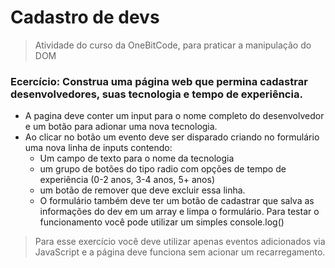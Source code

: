 # Cadastro de devs

> Atividade do curso da OneBitCode, para praticar a manipulação do DOM

### Ecercício: Construa uma página web que permina cadastrar desenvolvedores, suas tecnologia e tempo de experiência.

* A pagina deve conter um input para o nome completo do desenvolvedor e um botão para adionar uma nova tecnologia.
* Ao clicar no botão um evento deve ser disparado criando no formulário uma nova linha de inputs contendo:
  * Um campo de texto para o nome da tecnologia
  * um grupo de botões do tipo radio com opções de tempo de experiência (0-2 anos, 3-4 anos, 5+ anos)
  * um botão de remover que deve excluir essa linha.
  * O formulário também deve ter um botão de cadastrar que salva as informações do dev em um array e limpa o formulário. Para testar o funcionamento você pode utilizar um simples console.log()

> Para esse exercício você deve utilizar apenas eventos adicionados via JavaScript e a página deve funciona sem acionar um recarregamento.

